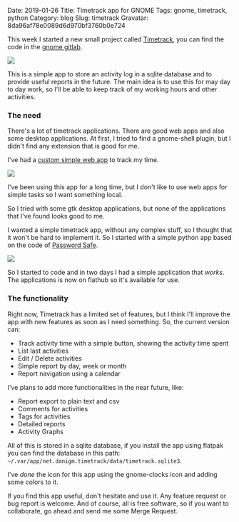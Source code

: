 Date: 2019-01-26
Title: Timetrack app for GNOME
Tags: gnome, timetrack, python
Category: blog
Slug: timetrack
Gravatar: 8da96af78e0089d6d970bf3760b0e724

This week I started a new small project called [Timetrack][1], you can find
the code in the [gnome gitlab][2].

<p class="img">
    <a href="/pictures/timetrack1.png">
        <img src="/pictures/timetrack1.png" />
    </a>
</p>

This is a simple app to store an activity log in a sqlite database and to
provide useful reports in the future. The main idea is to use this for may day
to day work, so I'll be able to keep track of my working hours and other
activities.

### The need

There's a lot of timetrack applications. There are good web apps and also some
desktop applications. At first, I tried to find a gnome-shell plugin, but I
didn't find any extension that is good for me.

I've had a [custom simple web app][3] to track my time.

<p class="img">
    <a href="/pictures/wadobo-objs.png">
        <img src="/pictures/wadobo-objs.png" />
    </a>
</p>

I've been using this app for a long time, but I don't like to use web apps for
simple tasks so I want something local.

So I tried with some gtk desktop applications, but none of the applications
that I've found looks good to me.

I wanted a simple timetrack app, without any complex stuff, so I thought that it
won't be hard to implement it. So I started with a simple python app based
on the code of [Password Safe][4].

<p class="img">
    <a href="/pictures/timetrack2.png">
        <img src="/pictures/timetrack2.png" />
    </a>
</p>

So I started to code and in two days I had a simple application that *works*.
The applications is now on flathub so it's available for use.

### The functionality

Right now, Timetrack has a limited set of features, but I think I'll improve
the app with new features as soon as I need something. So, the current version
can:

 * Track activity time with a simple button, showing the activity time spent
 * List last activities
 * Edit / Delete activities
 * Simple report by day, week or month
 * Report navigation using a calendar

I've plans to add more functionalities in the near future, like:

 * Report export to plain text and csv
 * Comments for activities
 * Tags for activities
 * Detailed reports
 * Activity Graphs

All of this is stored in a sqlite database, if you install the app using flatpak
you can find the database in this path:
`~/.var/app/net.danigm.timetrack/data/timetrack.sqlite3`.

I've *done* the icon for this app using the gnome-clocks icon and adding some
colors to it.

If you find this app useful, don't hesitate and use it. Any feature request or
bug report is welcome. And of course, all is free software, so if you want to
collaborate, go ahead and send me some Merge Request.

[1]: https://flathub.org/apps/details/net.danigm.timetrack
[2]: https://gitlab.gnome.org/danigm/timetrack
[3]: https://github.com/wadobo/django-objs
[4]: https://gitlab.gnome.org/World/PasswordSafe/
